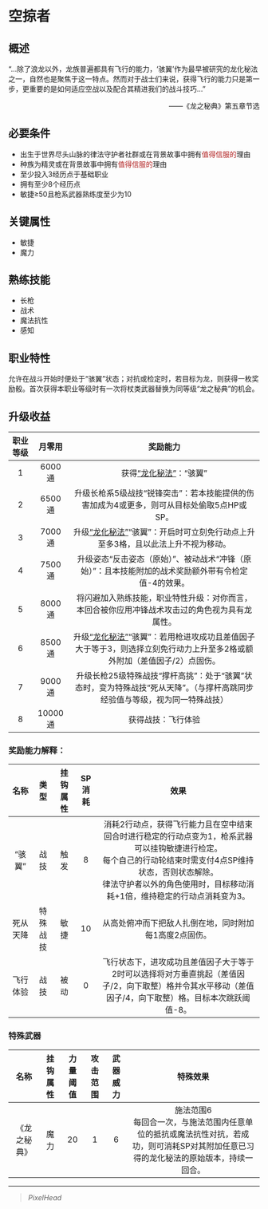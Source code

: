 # 空掠者

## 概述

“…除了浪龙以外，龙族普遍都具有飞行的能力，‘骇翼’作为最早被研究的龙化秘法之一，自然也是聚焦于这一特点。然而对于战士们来说，获得飞行的能力只是第一步，更重要的是如何适应空战以及配合其精进我们的战斗技巧…”
<div align="right">——《龙之秘典》第五章节选</div>

## 必要条件

* 出生于世界尽头山脉的律法守护者社群或在背景故事中拥有<font color="#B22222">值得信服的</font>理由
* 种族为精灵或在背景故事中拥有<font color="#B22222">值得信服的</font>理由
* 至少投入3经历点于基础职业
* 拥有至少8个经历点
* 敏捷≥50且枪系武器熟练度至少为10

## 关键属性

* 敏捷
* 魔力

## 熟练技能

* 长枪
* 战术
* 魔法抗性
* 感知
  
## 职业特性

允许在战斗开始时便处于“骇翼”状态；对抗或检定时，若目标为龙，则获得一枚奖励骰。首次获得本职业等级时有一次将杖类武器替换为同等级“龙之秘典”的机会。

## 升级收益

职业等级|月零用|奖励能力
:--:|:--:|:--:
1|6000通|获得<a href="../../../../status/normal/#龙化秘法" target="_blank">“龙化秘法”</a>：“骇翼”
2|6500通|升级长枪系5级战技“锐锋突击”：若本技能提供的伤害加成为4或更多，则可从目标处偷取5点HP或SP。
3|7000通|升级<a href="../../../../status/normal/#龙化秘法" target="_blank">“龙化秘法”</a>“骇翼”：开启时可立刻免行动点上升至多3格，且以此法上升不视为移动。
4|7500通|升级姿态“反击姿态（原始）”、被动战术“冲锋（原始）”：且本技能附加的战术奖励额外带有令检定值-4的效果。
5|8000通|将闪避加入熟练技能，职业特性升级：对你而言，本回合被你应用冲锋战术攻击过的角色视为具有龙属性。
6|8500通|升级<a href="../../../../status/normal/#龙化秘法" target="_blank">“龙化秘法”</a>“骇翼”：若用枪进攻成功且差值因子大于等于3，则选择立刻免行动力上升至多2格或额外附加（差值因子/2）点固伤。
7|9000通|升级长枪25级特殊战技“撑杆高挑”：处于“骇翼”状态时，变为特殊战技“死从天降”。（与撑杆高跳同步经验值与等级，视为同一特殊战技）
8|10000通|获得战技：飞行体验

### 奖励能力解释：

名称|类型|挂钩属性|SP消耗|效果
:--:|:--:|:--:|:--:|:--:
“骇翼”|战技|触发|8|消耗2行动点，获得飞行能力且在空中结束回合时进行稳定的行动点变为1，枪系武器可以挂钩敏捷进行检定。<br>每个自己的行动轮结束时需支付4点SP维持状态，否则状态解除。<br>律法守护者以外的角色使用时，目标移动消耗+1倍，维持稳定的行动点消耗变为3。
死从天降|特殊战技|敏捷|10|从高处俯冲而下把敌人扎倒在地，同时附加每1高度2点固伤。
飞行体验|战技|被动|0|飞行状态下，进攻成功且差值因子大于等于2时可以选择将对方垂直挑起（差值因子/2，向下取整）格并令其水平移动（差值因子/4，向下取整）格。目标本次跳跃阈值-8。

### 特殊武器

名称|挂钩属性|力量阈值|攻击范围|武器威力|特殊效果
:--:|:--:|:--:|:--:|:--:|:--:
《龙之秘典》|魔力|20|1|6|施法范围6<br>每回合一次，与施法范围内任意单位的抵抗或魔法抗性对抗，若成功，则可消耗SP对其附加任意已习得的龙化秘法的原始版本，持续一回合。

---

> *PixelHead*